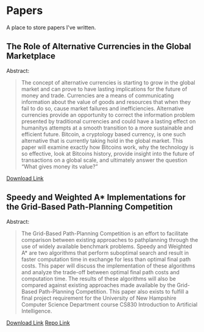 # Papers
A place to store papers I've written.

## The Role of Alternative Currencies in the Global Marketplace
Abstract:
>The concept of alternative currencies is starting to grow in the global market and can prove
to have lasting implications for the future of money and trade. Currencies are a means of
communicating information about the value of goods and resources that when they fail to do so,
cause market failures and inefficiencies. Alternative currencies provide an opportunity to correct
the information problem presented by traditional currencies and could have a lasting effect on
humanitys attempts at a smooth transition to a more sustainable and efficient future. Bitcoin,
a cryptology based currency, is one such alternative that is currently taking hold in the global
market. This paper will examine exactly how Bitcoins work, why the technology is so effective,
look at Bitcoins history, provide insight into the future of transactions on a global scale, and
ultimately answer the question “What gives money its value?”

[Download Link](https://www.maxrenke.com/bitcoin_research.pdf)

## Speedy and Weighted A* Implementations for the Grid-Based Path-Planning Competition
Abstract:
> The Grid-Based Path-Planning Competition is an effort to
facilitate comparison between existing approaches to pathplanning through the use of widely available benchmark
problems. Speedy and Weighted A* are two algorithms that
perform suboptimal search and result in faster computation
time in exchange for less than optimal final path costs. This
paper will discuss the implementation of these algorithms and
analyze the trade-off between optimal final path costs and
computation time. The results of these algorithms will also
be compared against existing approaches made available by
the Grid-Based Path-Planning Competition. This paper also
exists to fulfill a final project requirement for the University of New Hampshire Computer Science Department course
CS830 Introduction to Artificial Intelligence.

[Download Link](https://www.maxrenke.com/gppc_2015_maxwell_renke.pdf)
[Repo Link](https://github.com/maxrenke/gppc-2015-submission)
